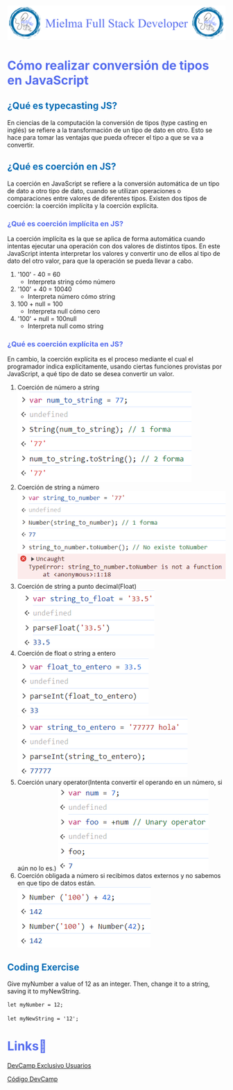 ![Logo Mielma](logo/Logo%20Encabezado.png)

# <b><font color="#556CEE">Cómo realizar conversión de tipos en JavaScript</font></b>

## <b><font color="#006cb5">¿Qué es typecasting JS?</font></b>
En ciencias de la computación la conversión de tipos (type casting en inglés) se refiere a la transformación de un tipo de dato en otro. Esto se hace para tomar las ventajas que pueda ofrecer el tipo a que se va a convertir.

## <b><font color="#006cb5">¿Qué es coerción en JS?</font></b>
La coerción en JavaScript se refiere a la conversión automática de un tipo de dato a otro tipo de dato, cuando se utilizan operaciones o comparaciones entre valores de diferentes tipos. Existen dos tipos de coerción: la coerción implícita y la coerción explícita.

### <font color="#556CEE">¿Qué es coerción implícita en JS?</font>
La coerción implícita es la que se aplica de forma automática cuando intentas ejecutar una operación con dos valores de distintos tipos. En este JavaScript intenta interpretar los valores y convertir uno de ellos al tipo de dato del otro valor, para que la operación se pueda llevar a cabo.

1. '100' - 40 = 60
     + Interpreta string cómo número 
2. '100' + 40 = 10040
    + Interpreta número cómo string
3. 100 + null = 100
    + Interpreta null cómo cero
4. '100' + null = 100null
    + Interpreta null como string

### <font color="#556CEE">¿Qué es coerción explícita en JS?</font>
En cambio, la coerción explícita es el proceso mediante el cual el programador indica explícitamente, usando ciertas funciones provistas por JavaScript, a qué tipo de dato se desea convertir un valor.
1. Coerción de número a string
    ![TypeCasting num_to_string](image/TypeCasting_num_to_string.png)
2. Coerción de string a número
    ![TypeCasting string_to_number](image/TypeCasting_string_to_number.png)
3. Coerción de string a punto decimal(Float)
    ![TypeCasting string_to_float](image/TypeCasting_string_to_float.png)
4. Coerción de float o string a entero
   ![TypeCasting float_to_entero](image/TypeCasting_float_to_entero.png)
   ![TypeCasting string_to_entero ](image/TypeCasting_string_to_entero.png)
5. Coerción unary operator(Intenta convertir el operando en un número, si aún no lo es.)
    ![Typecasting Unary Operator](image/TypeCasting_unary_operator.png)
6. Coerción obligada a número si recibimos datos externos y no sabemos en que tipo de datos están.  
   ![Typecasting Obligar to Number](image/TypeCasting_obligar_to_number.png) 


## <b><font color="#006cb5">Coding Exercise</font></b>
Give myNumber a value of 12 as an integer.
Then, change it to a string, saving it to myNewString.
~~~
let myNumber = 12;

let myNewString = '12';
~~~

# <b><font color="#556CEE">Links🔗</font></b>

[DevCamp Exclusivo Usuarios](https://basque.devcamp.com/pt-full-stack-development-javascript-python-react/guide/how-to-perform-type-casting-javascript)  

[Código DevCamp](https://github.com/rails-camp/javascript-programming/blob/master/section_b_12_type_casting.js)

<!-- [Código Mielma]() -->